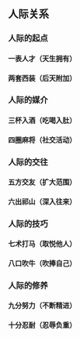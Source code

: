 ## 人际关系

### 人际的起点
#### 一表人才（天生拥有）
#### 两套西装（后天附加）
### 人际的媒介
#### 三杯入酒（吃喝入肚）
#### 四圈麻将（社交活动）
### 人际的交往
#### 五方交友（扩大范围）
#### 六出祁山（深入往来）
### 人际的技巧
#### 七术打马（取悦他人）
#### 八口吹牛（吹捧自己）
### 人际的修养
#### 九分努力（不断精进）
#### 十分忍耐（忍辱负重）
